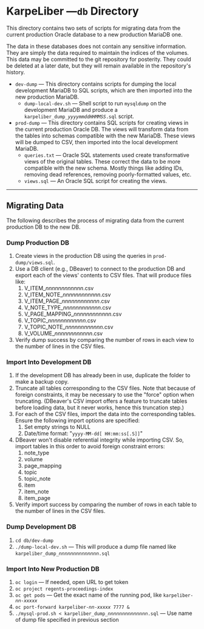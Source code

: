 # KarpeLiber —`db` Directory

This directory contains two sets of scripts for migrating data from the current production Oracle database to a new production MariaDB one.

The data in these databases does not contain any sensitive information.  They are simply the data required to maintain the indices of the volumes.  This data may be committed to the git repository for posterity.  They could be deleted at a later date, but they will remain available in the repository's history.

* `dev-dump` — This directory contains scripts for dumping the local development MariaDB to SQL scripts, which are then imported into the new production MariaDB.
  * `dump-local-dev.sh` — Shell script to run `mysqldump` on the development MariaDB and produce a `karpeliber_dump_`*`yyyymmddHHMMSS`*`.sql` script.
* `prod-dump` — This directory contains SQL scripts for creating views in the current production Oracle DB.  The views will transform data from the tables into schemas compatible with the new MariaDB.  These views will be dumped to CSV, then imported into the local development MariaDB.
  * `queries.txt` — Oracle SQL statements used create transformative views of the original tables.  These correct the data to be more compatible with the new schema.  Mostly things like adding IDs, removing dead references, removing poorly-formatted values, etc.
  * `views.sql` — An Oracle SQL script for creating the views.



---

## Migrating Data

The following describes the process of migrating data from the current production DB to the new DB.

### Dump Production DB

1. Create views in the production DB using the queries in `prod-dump/views.sql`.
2. Use a DB client (e.g., DBeaver) to connect to the production DB and export each of the views' contents to CSV files.  That will produce files like:
   1. V_ITEM_*nnnnnnnnnnnn*.csv
   2. V_ITEM_NOTE_*nnnnnnnnnnnn*.csv
   3. V_ITEM_PAGE_*nnnnnnnnnnnn*.csv
   4. V_NOTE_TYPE_*nnnnnnnnnnnn*.csv
   5. V_PAGE_MAPPING_*nnnnnnnnnnnn*.csv
   6. V_TOPIC_*nnnnnnnnnnnn*.csv
   7. V_TOPIC_NOTE_*nnnnnnnnnnnn*.csv
   8. V_VOLUME_*nnnnnnnnnnnn*.csv
3. Verify dump success by comparing the number of rows in each view to the number of lines in the CSV files.

### Import Into Development DB

1. If the development DB has already been in use, duplicate the folder to make a backup copy.
2. Truncate all tables corresponding to the CSV files.  Note that because of foreign constraints, it may be necessary to use the "force" option when truncating.  (DBeaver's CSV import offers a feature to truncate tables before loading data, but it never works, hence this truncation step.)
3. For each of the CSV files, import the data into the corresponding tables.  Ensure the following import options are specified:
   1. Set empty strings to NULL
   2. Date/time format: "`yyyy-MM-dd[ HH:mm:ss[.S]]`"
4. DBeaver won't disable referential integrity while importing CSV.  So, import tables in this order to avoid foreign constraint errors:
   1. note_type
   2. volume
   3. page_mapping
   4. topic
   5. topic_note
   6. item
   7. item_note
   8. item_page
5. Verify import success by comparing the number of rows in each table to the number of lines in the CSV files.

### Dump Development DB

1. `cd db/dev-dump`
2. `./dump-local-dev.sh` — This will produce a dump file named like
   `karpeliber_dump_𝘯𝘯𝘯𝘯𝘯𝘯𝘯𝘯𝘯𝘯𝘯𝘯𝘯𝘯.sql`

### Import Into New Production DB

1. `oc login` — If needed, open URL to get token
2. `oc project regents-proceedings-index`
3. `oc get pods` — Get the exact name of the running pod, like
   `karpeliber-𝘯𝘯-𝘹𝘹𝘹𝘹𝘹`
4. `oc port-forward karpeliber-𝘯𝘯-𝘹𝘹𝘹𝘹𝘹 7777 &`
5. `./mysql-prod.sh < karpeliber_dump_𝘯𝘯𝘯𝘯𝘯𝘯𝘯𝘯𝘯𝘯𝘯𝘯𝘯𝘯.sql` — Use name of 
   dump file specified in previous section 

